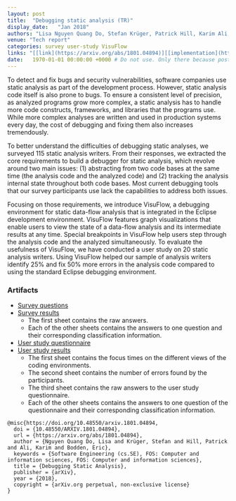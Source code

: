 ```yaml
---
layout: post
title:  "Debugging static analysis (TR)"
display_date:   "Jan 2018"
authors: "Lisa Nguyen Quang Do, Stefan Krüger, Patrick Hill, Karim Ali, Eric Bodden"
venue: "Tech report"
categories: survey user-study VisuFlow
links: "[[link](https://arxiv.org/abs/1801.04894)][[implementation](https://github.com/VisuFlow)]"
date:   1970-01-01 00:00:00 +0000 # Do not use. Only there because posts require a date.
---
```

To detect and fix bugs and security vulnerabilities, software companies use static analysis as part of the development process. However, static analysis code itself is also prone to bugs. To ensure a consistent level of precision, as analyzed programs grow more complex, a static analysis has to handle more code constructs, frameworks, and libraries that the programs use. While more complex analyses are written and used in production systems every day, the cost of debugging and fixing them also increases tremendously.

To better understand the difficulties of debugging static analyses, we surveyed 115 static analysis writers. From their responses, we extracted the core requirements to build a debugger for static analysis, which revolve around two main issues: (1) abstracting from two code bases at the same time (the analysis code and the analyzed code) and (2) tracking the analysis internal state throughout both code bases. Most current debugging tools that our survey participants use lack the capabilities to address both issues.

Focusing on those requirements, we introduce VisuFlow, a debugging environment for static data-flow analysis that is integrated in the Eclipse development environment. VisuFlow features graph visualizations that enable users to view the state of a data-flow analysis and its intermediate results at any time. Special breakpoints in VisuFlow help users step through the analysis code and the analyzed simultaneously. To evaluate the usefulness of VisuFlow, we have conducted a user study on 20 static analysis writers. Using VisuFlow helped our sample of analysis writers identify 25% and fix 50% more errors in the analysis code compared to using the standard Eclipse debugging environment. 

### Artifacts
- [Survey questions](assets/docs/artifacts/visuflow-survey-questions.pdf)
- [Survey results](assets/docs/artifacts/visuflow-survey-answers.xlsx)
  - The first sheet contains the raw answers.
  - Each of the other sheets contains the answers to one question and their corresponding classification information.
- [User study questionnaire](assets/docs/artifacts/visuflow-study-questionnaire.pdf)
- [User study results](assets/docs/artifacts/visuflow-user-study-results.xlsx)
  - The first sheet contains the focus times on the different views of the coding environments.
  - The second sheet contains the number of errors found by the participants.
  - The third sheet contains the raw answers to the user study questionnaire.
  - Each of the other sheets contains the answers to one question of the questionnaire and their corresponding classification information.


```
@misc{https://doi.org/10.48550/arxiv.1801.04894,
  doi = {10.48550/ARXIV.1801.04894},
  url = {https://arxiv.org/abs/1801.04894},
  author = {Nguyen Quang Do, Lisa and Krüger, Stefan and Hill, Patrick and Ali, Karim and Bodden, Eric},
  keywords = {Software Engineering (cs.SE), FOS: Computer and information sciences, FOS: Computer and information sciences},
  title = {Debugging Static Analysis},
  publisher = {arXiv},
  year = {2018},
  copyright = {arXiv.org perpetual, non-exclusive license}
}
```
